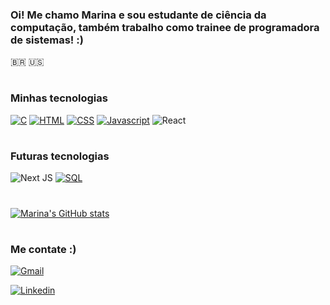 ### Oi! Me chamo Marina e sou estudante de ciência da computação, também trabalho como trainee de programadora de sistemas! :)
🇧🇷 🇺🇸

#
### Minhas tecnologias

[![C](https://img.shields.io/badge/C-00599C?style=for-the-badge&logo=c&logoColor=white)]()
[![HTML](https://img.shields.io/badge/HTML5-E34F26?style=for-the-badge&logo=html5&logoColor=white)]()
[![CSS](https://img.shields.io/badge/CSS3-1572B6?style=for-the-badge&logo=css3&logoColor=white)]()
[![Javascript](https://img.shields.io/badge/JavaScript-F7DF1E?style=for-the-badge&logo=javascript&logoColor=black)]()
![React](https://img.shields.io/badge/react-%2320232a.svg?style=for-the-badge&logo=react&logoColor=%2361DAFB)

#
### Futuras tecnologias

![Next JS](https://img.shields.io/badge/Next-black?style=for-the-badge&logo=next.js&logoColor=white)
[![SQL](https://img.shields.io/badge/MySQL-00000F?style=for-the-badge&logo=mysql&logoColor=white)]()

#

[![Marina's GitHub stats](https://github-readme-stats.vercel.app/api?username=marinamiw&show_icons=true&theme=radical)](https://github.com/marinamiw/github-readme-stats#radical)

#
### Me contate :)

[![Gmail](https://img.shields.io/badge/Gmail-D14836?style=for-the-badge&logo=gmail&logoColor=white)](mailto:marinamiw2@gmail.com)

[![Linkedin](https://img.shields.io/badge/LinkedIn-0077B5?style=for-the-badge&logo=linkedin&logoColor=white)](https://www.linkedin.com/in/marina-menezes-78103022a/)
#
